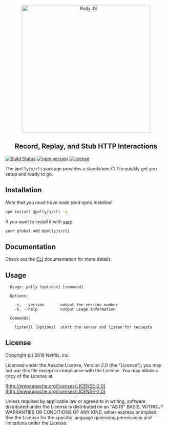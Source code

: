 <p align="center">
  <img alt="Polly.JS" width="400px" src="https://netflix.github.io/pollyjs/assets/images/wordmark-logo-alt.png" />
</p>
<h2 align="center">Record, Replay, and Stub HTTP Interactions</h2>

[![Build Status](https://travis-ci.org/Netflix/pollyjs.svg?branch=master)](https://travis-ci.org/Netflix/pollyjs)
[![npm version](https://badge.fury.io/js/%40pollyjs%2Fcli.svg)](https://badge.fury.io/js/%40pollyjs%2Fcli)
[![license](https://img.shields.io/github/license/Netflix/pollyjs.svg)](http://www.apache.org/licenses/LICENSE-2.0)

The `@pollyjs/cli` package provides a standalone CLI to quickly get you setup
and ready to go.

## Installation

_Note that you must have node (and npm) installed._

```bash
npm install @pollyjs/cli -g
```

If you want to install it with [yarn](https://yarnpkg.com):

```bash
yarn global add @pollyjs/cli
```

## Documentation

Check out the [CLI](https://netflix.github.io/pollyjs/#/cli/overview)
documentation for more details.

## Usage

```text
  Usage: polly [options] [command]

  Options:

    -v, --version       output the version number
    -h, --help          output usage information

  Commands:

    listen|l [options]  start the server and listen for requests
```


## License

Copyright (c) 2018 Netflix, Inc.

Licensed under the Apache License, Version 2.0 (the "License"); you may not use this file except in compliance with the License. You may obtain a copy of the License at

[http://www.apache.org/licenses/LICENSE-2.0](http://www.apache.org/licenses/LICENSE-2.0)

Unless required by applicable law or agreed to in writing, software distributed under the License is distributed on an "AS IS" BASIS, WITHOUT WARRANTIES OR CONDITIONS OF ANY KIND, either express or implied. See the License for the specific language governing permissions and limitations under the License.

